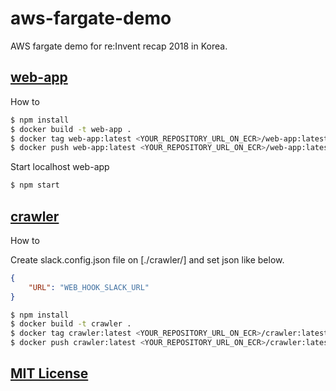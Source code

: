 # aws-fargate-demo
AWS fargate demo for re:Invent recap 2018 in Korea.

## [web-app](/web-app)

How to

```sh
$ npm install
$ docker build -t web-app .
$ docker tag web-app:latest <YOUR_REPOSITORY_URL_ON_ECR>/web-app:latest
$ docker push web-app:latest <YOUR_REPOSITORY_URL_ON_ECR>/web-app:latest
```

Start localhost web-app 

```sh
$ npm start
```

## [crawler](/crawler)

How to

Create slack.config.json file on [./crawler/] and set json like below.

```json
{
    "URL": "WEB_HOOK_SLACK_URL"
}
```

```sh
$ npm install
$ docker build -t crawler .
$ docker tag crawler:latest <YOUR_REPOSITORY_URL_ON_ECR>/crawler:latest
$ docker push crawler:latest <YOUR_REPOSITORY_URL_ON_ECR>/crawler:latest
```



## [MIT License](/LICENSE)
